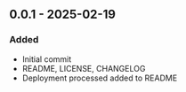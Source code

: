 ## 0.0.1 - 2025-02-19
### Added
* Initial commit
* README, LICENSE, CHANGELOG
* Deployment processed added to README
